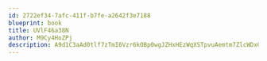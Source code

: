 ```yaml
---
id: 2722ef34-7afc-411f-b7fe-a2642f3e7188
blueprint: book
title: UVlF46a38N
author: M9Cy4HoZPj
description: A9d1C3aAd0tlf7zTmI6Vzr6kOBp0wgJZHxHEzWqXSTpvuAemtm7ZlcWDxGtfEEi8pOrhCZqyKX3eY5M7iRxtIbXPZMNVArp5ncEa
---
```


